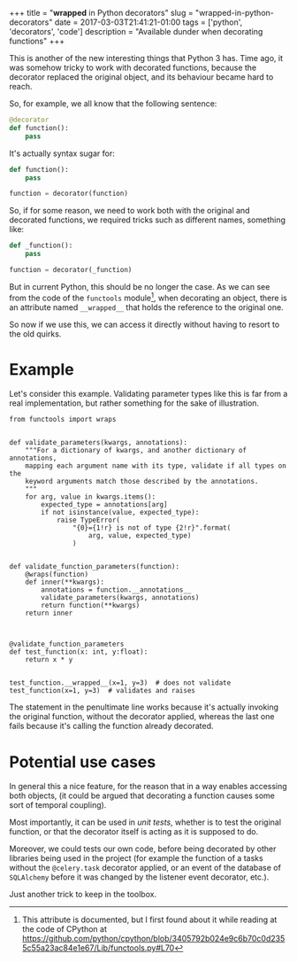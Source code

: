 +++
title = "__wrapped__ in Python decorators"
slug = "wrapped-in-python-decorators"
date = 2017-03-03T21:41:21-01:00
tags = ['python', 'decorators', 'code']
description = "Available dunder when decorating functions"
+++

This is another of the new interesting things that Python 3 has. Time
ago, it was somehow tricky to work with decorated functions, because the
decorator replaced the original object, and its behaviour became hard to
reach.

So, for example, we all know that the following sentence:

```python
@decorator
def function():
    pass
```

It\'s actually syntax sugar for:

```python
def function():
    pass

function = decorator(function)
```

So, if for some reason, we need to work both with the original and
decorated functions, we required tricks such as different names,
something like:

```python
def _function():
    pass

function = decorator(_function)
```

But in current Python, this should be no longer the case. As we can see
from the code of the `functools` module[^1], when decorating an object,
there is an attribute named `__wrapped__` that holds the reference to
the original one.

So now if we use this, we can access it directly without having to
resort to the old quirks.

# Example

Let\'s consider this example. Validating parameter types like this is
far from a real implementation, but rather something for the sake of
illustration.

``` {.python .numberLines}
from functools import wraps


def validate_parameters(kwargs, annotations):
    """For a dictionary of kwargs, and another dictionary of annotations,
    mapping each argument name with its type, validate if all types on the
    keyword arguments match those described by the annotations.
    """
    for arg, value in kwargs.items():
        expected_type = annotations[arg]
        if not isinstance(value, expected_type):
            raise TypeError(
                "{0}={1!r} is not of type {2!r}".format(
                    arg, value, expected_type)
                )


def validate_function_parameters(function):
    @wraps(function)
    def inner(**kwargs):
        annotations = function.__annotations__
        validate_parameters(kwargs, annotations)
        return function(**kwargs)
    return inner



@validate_function_parameters
def test_function(x: int, y:float):
    return x * y


test_function.__wrapped__(x=1, y=3)  # does not validate
test_function(x=1, y=3)  # validates and raises
```

The statement in the penultimate line works because it\'s actually
invoking the original function, without the decorator applied, whereas
the last one fails because it\'s calling the function already decorated.

# Potential use cases

In general this a nice feature, for the reason that in a way enables
accessing both objects, (it could be argued that decorating a function
causes some sort of temporal coupling).

Most importantly, it can be used in *unit tests*, whether is to test the
original function, or that the decorator itself is acting as it is
supposed to do.

Moreover, we could tests our own code, before being decorated by other
libraries being used in the project (for example the function of a tasks
without the `@celery.task` decorator applied, or an event of the
database of `SQLAlchemy` before it was changed by the listener event
decorator, etc.).

Just another trick to keep in the toolbox.

[^1]: This attribute is documented, but I first found about it while
    reading at the code of CPython at
    <https://github.com/python/cpython/blob/3405792b024e9c6b70c0d2355c55a23ac84e1e67/Lib/functools.py#L70>
